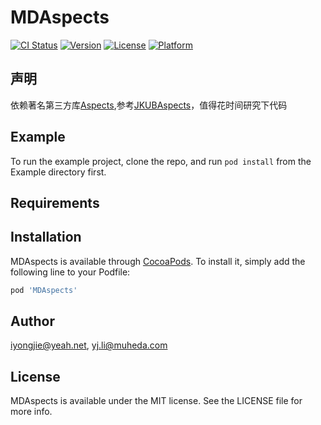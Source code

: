 # MDAspects

[![CI Status](https://img.shields.io/travis/iyongjie@yeah.net/MDAspects.svg?style=flat)](https://travis-ci.org/iyongjie@yeah.net/MDAspects)
[![Version](https://img.shields.io/cocoapods/v/MDAspects.svg?style=flat)](https://cocoapods.org/pods/MDAspects)
[![License](https://img.shields.io/cocoapods/l/MDAspects.svg?style=flat)](https://cocoapods.org/pods/MDAspects)
[![Platform](https://img.shields.io/cocoapods/p/MDAspects.svg?style=flat)](https://cocoapods.org/pods/MDAspects)

## 声明
依赖著名第三方库[Aspects](https://github.com/steipete/Aspects),参考[JKUBAspects](https://github.com/xindizhiyin2014/JKUBSAspects)，值得花时间研究下代码
## Example

To run the example project, clone the repo, and run `pod install` from the Example directory first.

## Requirements

## Installation

MDAspects is available through [CocoaPods](https://cocoapods.org). To install
it, simply add the following line to your Podfile:

```ruby
pod 'MDAspects'
```

## Author

iyongjie@yeah.net, yj.li@muheda.com

## License

MDAspects is available under the MIT license. See the LICENSE file for more info.
